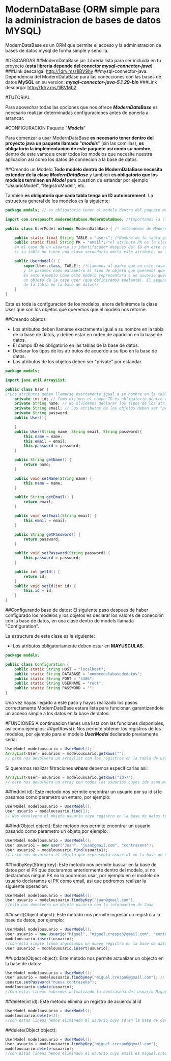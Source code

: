 ModernDataBase (ORM simple para la administracion de bases de datos MYSQL)
================================

ModernDataBase es un ORM que permite el acceso y la administracion de bases de datos mysql de forma simple y sencilla.

#DESCARGAS
##ModernDataBase.jar:
Libreria lista para ser incluida en tu proyecto (**esta libreria depende del conector *mysql-connector-java***)
###Link descarga: http://1drv.ms/1lBV9hy
##mysql-connector-java:
Dependencia del ModernDataBase para las conecciones con las bases de datos **MySQL** en su version:
***mysql-connector-java-5.1.29-bin***
###Link descarga: http://1drv.ms/1lBVMb2


#TUTORIAL

Para apovechar todas las opciones que nos ofrece ***ModernDataBase*** es necesario realizar determinadas configuraciones antes de ponerla a arrancar.

#CONFIGURACION
Paquete "***Models***"

Para comenzar a usar ModernDataBase **es necesario tener dentro del proyecto java un paquete llamado "*models***"  (sin las comillas), **es obligatorio la implementacion de este paquete asi como su nombre**, dentro de este vamos a crear todos los modelos que necesite nuestra aplicacion asi como los datos de connecion a la base de datos.

##Creando un Modelo
**Todo modelo dentro de ModernDataBase necesita extender de la clase *ModernDataBase*** y tambien **es obligatorio que los modelos terminen en *Model*** para cuestion de estandar por ejemplo "UsuarioModel", "RegistroModel", etc. 

Tambien **es obligatorio que cada tabla tenga un ID autoincrement**. 
La estructura general de los modelos es la siguiente:

```java
package models; // es obligatorio tener el modelo dentro del paquete models

import com.cresposoft.moderndatabase.ModernDataBase; /*Importamos la clase ModernDataBase*/

public class UserModel extends ModernDataBase { /* extendemos de ModernDataBase*/

    public static final String TABLE = "users"; /*Nombre de la tabla que representara este modelo en la base de datos*/
    public static final String PK = "email";/*el atributo PK es la clave secundaria en la base de datos (la primaria siempre sera ID que a su vez es autoincrement), 
    en el caso de un usuario su identificador despues del ID en este caso sera el campo email dentro de la base de datos,
    si su tabla no tiene una clave secundaria omita este atributo, no lo deje en blanco*/

    public UserModel() {
        super(User.class, TABLE); /*Llamamos al padre que en este caso es ModernDataBase, 
        y le pasamos como parametro el tipo de objeto que queremos que nos devuelva cada vez que realicemos una consulta. 
        En este ejemplo como este modelo representara a un usuario queremos que nos devuelva cada vez que consultemos, 
        un objeto de la case User (que definiremos adelante). El segundo parametro es el atributo que contiene el nombre 
        de la tabla en la base de datos*/
    }
}
```

Esta es toda la configuracion de los modelos, ahora definiremos la clase User que son los objetos que queremos que el modelo nos retorne.

##Creando objetos

 - Los atributos deben llamarse exactamente igual a su nombre en la tabla de la base de datos, y deben estar en orden de aparicion en la base de datos.
 - El campo ID es obligatorio en las tablas de la base de datos.
 - Declarar los tipos de los atributos de acuerdo a su tipo en la base de datos.
 - Los atributos de los objetos deben ser "private" por estandar.
```java
package models;

import java.util.ArrayList;

public class User {
/*Los atributos deben llamarse exactamente igual a su nombre en la tabla de la base de datos, y deben estar en orden de aparicion en la base de datos*/
    private int id; // Como dijimos el campo ID es obligatorio dentro de la base de datos y debe ser el primer campo en la tabla
    private String name; // No olvidemos declarar los tipos de los atributos de acuerdo a su tipo en la base de datos
    private String email; // Los atributos de los objetos deben ser "private" por estandar
    private String password;
    public User(){

    }
    public User(String name, String email, String password){
        this.name = name;
        this.email = email;
        this.password = password;
    }

    public String getName() {
        return name;
    }

    public void setName(String name) {
        this.name = name;
    }

    public String getEmail() {
        return email;
    }

    public void setEmail(String email) {
        this.email = email;
    }

    public String getPassword() {
        return password;
    }

    public void setPassword(String password) {
        this.password = password;
    }

    public int getId() {
        return id;
    }
    public void setId(int id) {
        this.id = id;
    }
}
```

##Configurando base de datos:
El siguiente paso despues de haber configurado los modelos y los objetos es declarar los valores de coneccion con la base de datos, en una clase dentro de models llamada "Configuration".

La estructura de esta clase es la siguiente:

 - Los atributos obligatoriamente deben estar en **MAYUSCULAS**.

```java
package models;

public class Configuration {
    public static String HOST = "localhost";
    public static String DATABASE = "nombredelabasededatos";
    public static String PORT = "3306";
    public static String USERNAME = "root";
    public static String PASSWORD = "";
}
```
Una vez hayas llegado a este paso y hayas realizado los pasos correctamente ModernDataBase estara lista para funcionar, garantizandote un acceso simple a los datos en la base de datos:

#FUNCIONES 
A continuacion tienes una lista con las funciones disponibles, asi como ejemplos:
##getRows():
Nos permite obtener los registros de los modelos, por ejemplo para el modelo ***UserModel*** declarado previamente seria:
```java
UserModel modelousuario = UserModel();
ArrayList<User> usuarios = modelousuario.getRows(""); 
// esto nos devolvera un arraylist con los registros en la tabla de usuarios
```
Si queremos realizar filtraciones ***where*** debemos especificarlas asi:
```java
ArrayList<User> usuarios = modelousuario.getRows("id>7"); 
// esto nos devolvera un array con todos los usuarios cuyos ids sean mayores a 7
```
##find(int id):
Este metodo nos permite encontrar un usuario por su id si le pasamos como parametro un entero, por ejemplo:
```java
UserModel modelousuario = UserModel();
User usuario = modelousuario.find(1); 
// Nos devolvera el objeto usuario cuyo registro en la base de datos tenga de id 1
```
##find(Object object):
Este metodo nos permite encontrar un usuario pasando como parametro un objeto,por ejemplo:
```java
UserModel modelousuario = UserModel();
User usuario1 = new user("Juan", "juan@gmail.com", "contrasena");
User usuario2 = modelousuario.find(usuario1); 
// esto nos devolvera el objeto que representa usuario1 en la base de datos
```
##findbyKey(String key):
Este metodo nos permite buscar en la base de datos por el PK que declaramos anteriormente dentro del modelo, si no declaramos ningun PK no lo podremos usar, por ejemplo en el modelo de usuario declaramos el PK como email, asi que podremos realizar la siguiente operacion:
```java
UserModel modelousuario = UserModel();
User usuario = modelousuario.findbyKey("juan@gmail.com");
//esto nos devolvera un objeto usuario con la informacion de Juan 
```
##insert(Object object):
Este metodo nos permite ingresar un registro a la base de datos, por ejemplo:
```java
UserModel modelousuario = UserModel();
User usuario = new Usuario("Miguel", "miguel.crespo6@gmail.com", "contrasena de miguel");
modelousuario.insert(usuario);
//con esta simple linea ingresamos un nuevo registro en la base de datos esta funcion si lo queremos tambien nos retornara un objeto de tipo User que referenciara al objeto en la base de datos:
User usuario2 = modelousuario.insert(usuario); 
```
##update(Object object):
Este metodo nos permite actualizar un objecto en la base de datos:
```java
UserModel modelousuario = UserModel();
User usuario = modelousuario.findbyKey("miguel.crespo6@gmail.com"); // obtenemos el objeto de la base de datos
usuario.setPassword("nueva contraseña");
modelousuario.update(usuario);
//Con estas lineas habremos actualizado la contraseña del usuario Miguel en la base de datos.
```
##delete(int id):
Este metodo elimina un registro de acuerdo al id
```java
UserModel modelousuario = UserModel();
modelousuario.delete(2);
//con estas lineas hemos eliminado al usuario cuyo id en la base de datos es 2
```
##delete(Object object):
```java
UserModel modelousuario = UserModel();
User usuario = modelousuario.findbyKey("miguel.crespo6@gmail.com");
modelousuario.delete(usuario);
//con estas lineas hemos eliminado al usuario cuyo email es miguel.crespo6@gmail.com.
```







